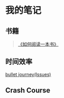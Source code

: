 # 我的笔记
## 书籍
>[《如何阅读一本书》](https://github.com/magicmai/reading-notes/blob/master/%E5%A6%82%E4%BD%95%E9%98%85%E8%AF%BB%E4%B8%80%E6%9C%AC%E4%B9%A6.md)

## 时间效率
[bullet journey(Issues)](https://github.com/magicmai/reading-notes/issues/1)

## Crash Course
